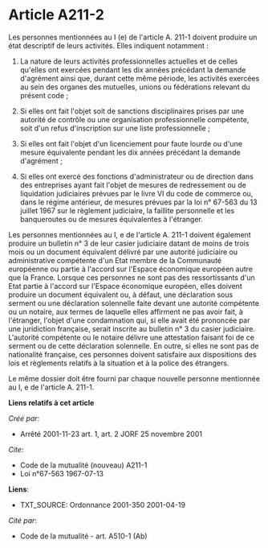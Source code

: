 # Article A211-2

Les personnes mentionnées au I (e) de l'article A. 211-1 doivent produire un état descriptif de leurs activités. Elles
indiquent notamment :

1. La nature de leurs activités professionnelles actuelles et de celles qu'elles ont exercées pendant les dix années
précédant la demande d'agrément ainsi que, durant cette même période, les activités exercées au sein des organes des
mutuelles, unions ou fédérations relevant du présent code ;

2. Si elles ont fait l'objet soit de sanctions disciplinaires prises par une autorité de contrôle ou une organisation
professionnelle compétente, soit d'un refus d'inscription sur une liste professionnelle ;

3. Si elles ont fait l'objet d'un licenciement pour faute lourde ou d'une mesure équivalente pendant les dix années précédant
la demande d'agrément ;

4. Si elles ont exercé des fonctions d'administrateur ou de direction dans des entreprises ayant fait l'objet de mesures de
redressement ou de liquidation judiciaires prévues par le livre VI du code de commerce ou, dans le régime antérieur, de
mesures prévues par la loi n° 67-563 du 13 juillet 1967 sur le règlement judiciaire, la faillite personnelle et les
banqueroutes ou de mesures équivalentes à l'étranger.

Les personnes mentionnées au I, e de l'article A. 211-1 doivent également produire un bulletin n° 3 de leur casier judiciaire
datant de moins de trois mois ou un document équivalent délivré par une autorité judiciaire ou administrative compétente d'un
Etat membre de la Communauté européenne ou partie à l'accord sur l'Espace économique européen autre que la France. Lorsque
ces personnes ne sont pas des ressortissants d'un Etat partie à l'accord sur l'Espace économique européen, elles doivent
produire un document équivalent ou, à défaut, une déclaration sous serment ou une déclaration solennelle faite devant une
autorité compétente ou un notaire, aux termes de laquelle elles affirment ne pas avoir fait, à l'étranger, l'objet d'une
condamnation qui, si elle avait été prononcée par une juridiction française, serait inscrite au bulletin n° 3 du casier
judiciaire. L'autorité compétente ou le notaire délivre une attestation faisant foi de ce serment ou de cette déclaration
solennelle. En outre, si elles ne sont pas de nationalité française, ces personnes doivent satisfaire aux dispositions des
lois et règlements relatifs à la situation et à la police des étrangers.

Le même dossier doit être fourni par chaque nouvelle personne mentionnée au I, e de l'article A. 211-1.

**Liens relatifs à cet article**

_Créé par_:

  - Arrêté 2001-11-23 art. 1, art. 2 JORF 25 novembre 2001

_Cite_:

  - Code de la mutualité (nouveau) A211-1
  - Loi n°67-563 1967-07-13

**Liens**:

  - TXT_SOURCE: Ordonnance 2001-350 2001-04-19

_Cité par_:

  - Code de la mutualité - art. A510-1 (Ab)

